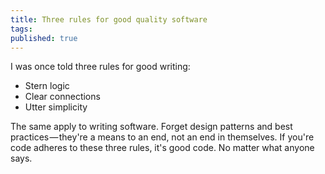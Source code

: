 ```yaml
---
title: Three rules for good quality software
tags:
published: true
---
```


I was once told three rules for good writing:

* Stern logic
* Clear connections
* Utter simplicity

The same apply to writing software. Forget design patterns and best practices — they're a means to an end, not an end in themselves. If you're code adheres to these three rules, it's good code. No matter what anyone says.